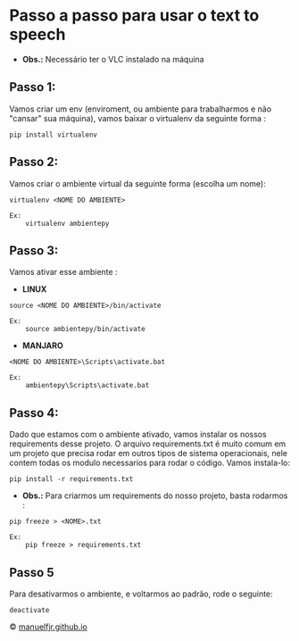 # Passo a passo para usar o text to speech
* **Obs.:** Necessário ter o VLC instalado na máquina 
## Passo 1:
Vamos criar um env (enviroment, ou ambiente para trabalharmos e não "cansar" sua máquina), vamos baixar o virtualenv da seguinte forma :
```
pip install virtualenv
```

## Passo 2:
Vamos criar o ambiente virtual da seguinte forma (escolha um nome):
```
virtualenv <NOME DO AMBIENTE> 

Ex: 
	virtualenv ambientepy
```

## Passo 3:
Vamos ativar esse ambiente :

* **LINUX**
```
source <NOME DO AMBIENTE>/bin/activate

Ex: 
	source ambientepy/bin/activate
```

* **MANJARO**
```
<NOME DO AMBIENTE>\Scripts\activate.bat

Ex:
	ambientepy\Scripts\activate.bat
```

## Passo 4:
Dado que estamos com o ambiente ativado, vamos instalar os nossos requirements desse projeto. O arquivo requirements.txt é muito comum em um projeto que precisa rodar em outros tipos de sistema operacionais, nele contem todas os modulo necessarios para rodar o código. Vamos instala-lo:
```
pip install -r requirements.txt
```
* **Obs.:** Para criarmos um requirements do nosso projeto, basta rodarmos :
```
pip freeze > <NOME>.txt

Ex:
	pip freeze > requirements.txt
```

## Passo 5
Para desativarmos o ambiente, e voltarmos ao padrão, rode o seguinte:
```
deactivate
```

© [manuelfjr.github.io](https://manuelfjr.github.io/)

